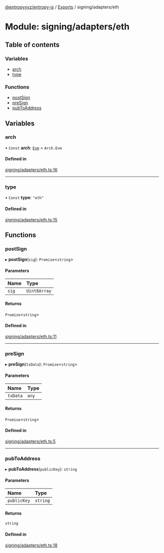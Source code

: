 [@entropyxyz/entropy-js](../README.md) / [Exports](../modules.md) / signing/adapters/eth

# Module: signing/adapters/eth

## Table of contents

### Variables

- [arch](signing_adapters_eth.md#arch)
- [type](signing_adapters_eth.md#type)

### Functions

- [postSign](signing_adapters_eth.md#postsign)
- [preSign](signing_adapters_eth.md#presign)
- [pubToAddress](signing_adapters_eth.md#pubtoaddress)

## Variables

### arch

• `Const` **arch**: [`Evm`](../enums/types.Arch.md#evm) = `Arch.Evm`

#### Defined in

[signing/adapters/eth.ts:16](https://github.com/entropyxyz/entropy-js/blob/368842b/src/signing/adapters/eth.ts#L16)

___

### type

• `Const` **type**: ``"eth"``

#### Defined in

[signing/adapters/eth.ts:15](https://github.com/entropyxyz/entropy-js/blob/368842b/src/signing/adapters/eth.ts#L15)

## Functions

### postSign

▸ **postSign**(`sig`): `Promise`\<`string`\>

#### Parameters

| Name | Type |
| :------ | :------ |
| `sig` | `Uint8Array` |

#### Returns

`Promise`\<`string`\>

#### Defined in

[signing/adapters/eth.ts:11](https://github.com/entropyxyz/entropy-js/blob/368842b/src/signing/adapters/eth.ts#L11)

___

### preSign

▸ **preSign**(`txData`): `Promise`\<`string`\>

#### Parameters

| Name | Type |
| :------ | :------ |
| `txData` | `any` |

#### Returns

`Promise`\<`string`\>

#### Defined in

[signing/adapters/eth.ts:5](https://github.com/entropyxyz/entropy-js/blob/368842b/src/signing/adapters/eth.ts#L5)

___

### pubToAddress

▸ **pubToAddress**(`publicKey`): `string`

#### Parameters

| Name | Type |
| :------ | :------ |
| `publicKey` | `string` |

#### Returns

`string`

#### Defined in

[signing/adapters/eth.ts:18](https://github.com/entropyxyz/entropy-js/blob/368842b/src/signing/adapters/eth.ts#L18)
